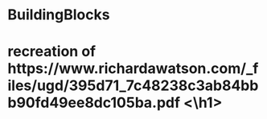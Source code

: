 # BuildingBlocks

<h1> recreation of https://www.richardawatson.com/_files/ugd/395d71_7c48238c3ab84bbb90fd49ee8dc105ba.pdf <\h1>
